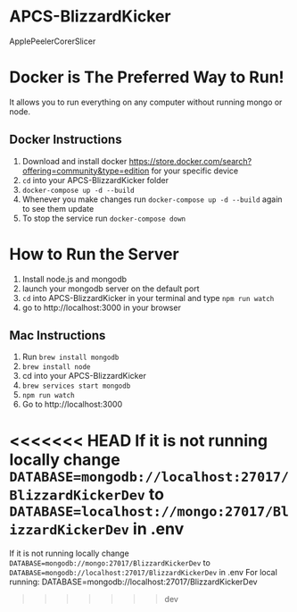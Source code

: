 # APCS-BlizzardKicker
ApplePeelerCorerSlicer

# Docker is The Preferred Way to Run!
It allows you to run everything on any computer without running mongo or node.

## Docker Instructions
1. Download and install docker https://store.docker.com/search?offering=community&type=edition for your specific device
2. `cd` into your APCS-BlizzardKicker folder
3. `docker-compose up -d --build`
4. Whenever you make changes run `docker-compose up -d --build` again to see them update
5. To stop the service run `docker-compose down`

# How to Run the Server
1. Install node.js and mongodb
2. launch your mongodb server on the default port
3. `cd` into APCS-BlizzardKicker in your terminal and type `npm run watch`
4. go to http://localhost:3000 in your browser

## Mac Instructions
1. Run `brew install mongodb`
2. `brew install node`
3. cd into your APCS-BlizzardKicker
4. `brew services start mongodb`
5. `npm run watch`
6. Go to http://localhost:3000

<<<<<<< HEAD
If it is not running locally change `DATABASE=mongodb://localhost:27017/BlizzardKickerDev` to `DATABASE=localhost://mongo:27017/BlizzardKickerDev` in .env
=======
If it is not running locally change `DATABASE=mongodb://mongo:27017/BlizzardKickerDev` to `DATABASE=mongodb://localhost:27017/BlizzardKickerDev` in .env
For local running: DATABASE=mongodb://localhost:27017/BlizzardKickerDev
>>>>>>> dev
